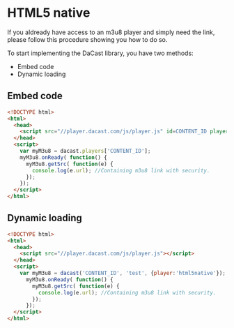 # HTML5 native

If you aldready have access to an m3u8 player and simply need the link, please follow this procedure showing you how to do so.

To start implementing the DaCast library, you have two methods:

- Embed code
- Dynamic loading

## Embed code

```html
<!DOCTYPE html>
<html>
  <head>
    <script src="//player.dacast.com/js/player.js" id=CONTENT_ID player='html5native' class="dacast-video"></script>
  </head>
  <script>
    var myM3u8 = dacast.players['CONTENT_ID'];
    myM3u8.onReady( function() {
      myM3u8.getSrc( function(e) {
        console.log(e.url); //Containing m3u8 link with security.
      });
    });
  </script>
</html>
```

## Dynamic loading

```html
<!DOCTYPE html>
<html>
  <head>
    <script src="//player.dacast.com/js/player.js"></script>
  </head>
  <script>
    var myM3u8 = dacast('CONTENT_ID', 'test', {player:'html5native'});
      myM3u8.onReady( function() {
        myM3u8.getSrc( function(e) {
          console.log(e.url); //Containing m3u8 link with security.
        });
      });
  </script>
</html>

